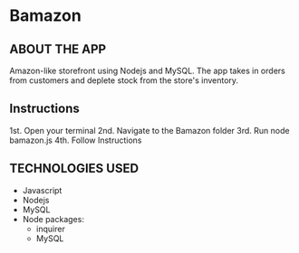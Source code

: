 # Bamazon

## ABOUT THE APP
Amazon-like storefront using Nodejs and MySQL. The app takes in orders from customers and deplete stock from the store's inventory.

## Instructions
1st. Open your terminal
2nd. Navigate to the Bamazon folder
3rd. Run node bamazon.js
4th. Follow Instructions

## TECHNOLOGIES USED
* Javascript
* Nodejs
* MySQL
* Node packages:
    * inquirer
    * MySQL
